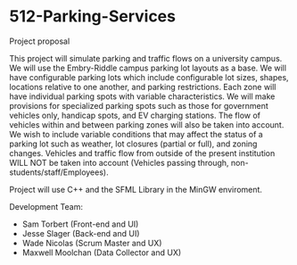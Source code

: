 # 512-Parking-Services

Project proposal
 
This project will simulate parking and traffic flows on a university campus. We will use the Embry-Riddle campus parking lot layouts as a base. We will have configurable parking lots which include configurable lot sizes, shapes, locations relative to one another, and parking restrictions. 
Each zone will have individual parking spots with variable characteristics. We will make provisions for specialized parking spots such as those for government vehicles only, handicap spots, and EV charging stations. 
The flow of vehicles within and between parking zones will also be taken into account. 
We wish to include variable conditions that may affect the status of a parking lot such as weather, lot closures (partial or full), and zoning changes.
Vehicles and traffic flow from outside of the present institution WILL NOT be taken into account (Vehicles passing through, non-students/staff/Employees).

Project will use C++ and the SFML Library in the MinGW enviroment.

Development Team: 
 - Sam Torbert (Front-end and UI)
 - Jesse Slager (Back-end and UI)
 - Wade Nicolas (Scrum Master and UX)
 - Maxwell Moolchan (Data Collector and UX)
